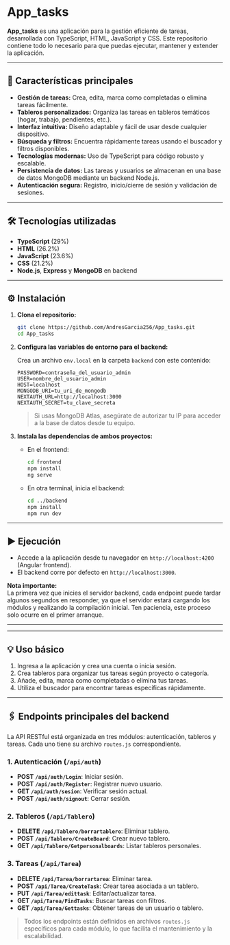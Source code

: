 # App_tasks

**App_tasks** es una aplicación para la gestión eficiente de tareas, desarrollada con TypeScript, HTML, JavaScript y CSS. Este repositorio contiene todo lo necesario para que puedas ejecutar, mantener y extender la aplicación.

---

## 🚀 Características principales

- **Gestión de tareas:** Crea, edita, marca como completadas o elimina tareas fácilmente.
- **Tableros personalizados:** Organiza las tareas en tableros temáticos (hogar, trabajo, pendientes, etc.).
- **Interfaz intuitiva:** Diseño adaptable y fácil de usar desde cualquier dispositivo.
- **Búsqueda y filtros:** Encuentra rápidamente tareas usando el buscador y filtros disponibles.
- **Tecnologías modernas:** Uso de TypeScript para código robusto y escalable.
- **Persistencia de datos:** Las tareas y usuarios se almacenan en una base de datos MongoDB mediante un backend Node.js.
- **Autenticación segura:** Registro, inicio/cierre de sesión y validación de sesiones.

---

## 🛠️ Tecnologías utilizadas

- **TypeScript** (29%)
- **HTML** (26.2%)
- **JavaScript** (23.6%)
- **CSS** (21.2%)
- **Node.js**, **Express** y **MongoDB** en backend

---

## ⚙️ Instalación

1. **Clona el repositorio:**
   ```bash
   git clone https://github.com/AndresGarcia256/App_tasks.git
   cd App_tasks
   ```

2. **Configura las variables de entorno para el backend:**

   Crea un archivo `env.local` en la carpeta `backend` con este contenido:
   ```
   PASSWORD=contraseña_del_usuario_admin
   USER=nombre_del_usuario_admin
   HOST=localhost
   MONGODB_URI=tu_uri_de_mongodb
   NEXTAUTH_URL=http://localhost:3000
   NEXTAUTH_SECRET=tu_clave_secreta
   ```
   > Si usas MongoDB Atlas, asegúrate de autorizar tu IP para acceder a la base de datos desde tu equipo.

3. **Instala las dependencias de ambos proyectos:**

   - En el frontend:
     ```bash
     cd frontend
     npm install
     ng serve
     ```

   - En otra terminal, inicia el backend:
     ```bash
     cd ../backend
     npm install
     npm run dev
     ```

---

## ▶️ Ejecución

- Accede a la aplicación desde tu navegador en `http://localhost:4200` (Angular frontend).
- El backend corre por defecto en `http://localhost:3000`.

 **Nota importante:**  
 La primera vez que inicies el servidor backend, cada endpoint puede tardar algunos segundos en responder, ya que el servidor estará cargando los módulos y realizando la compilación inicial. Ten paciencia, este proceso solo ocurre en el primer arranque.

---
---

## 💡 Uso básico

1. Ingresa a la aplicación y crea una cuenta o inicia sesión.
2. Crea tableros para organizar tus tareas según proyecto o categoría.
3. Añade, edita, marca como completadas o elimina tus tareas.
4. Utiliza el buscador para encontrar tareas específicas rápidamente.

---

## 🖇️ Endpoints principales del backend

La API RESTful está organizada en tres módulos: autenticación, tableros y tareas. Cada uno tiene su archivo `routes.js` correspondiente.

### 1. Autenticación (`/api/auth`)
- **POST `/api/auth/Login`**: Iniciar sesión.
- **POST `/api/auth/Register`**: Registrar nuevo usuario.
- **GET `/api/auth/sesion`**: Verificar sesión actual.
- **POST `/api/auth/signout`**: Cerrar sesión.

### 2. Tableros (`/api/Tablero`)
- **DELETE `/api/Tablero/borrartablero`**: Eliminar tablero.
- **POST `/api/Tablero/CreateBoard`**: Crear nuevo tablero.
- **GET `/api/Tablero/Getpersonalboards`**: Listar tableros personales.

### 3. Tareas (`/api/Tarea`)
- **DELETE `/api/Tarea/borrartarea`**: Eliminar tarea.
- **POST `/api/Tarea/CreateTask`**: Crear tarea asociada a un tablero.
- **PUT `/api/Tarea/edittask`**: Editar/actualizar tarea.
- **GET `/api/Tarea/FindTasks`**: Buscar tareas con filtros.
- **GET `/api/Tarea/Gettasks`**: Obtener tareas de un usuario o tablero.

> Todos los endpoints están definidos en archivos `routes.js` específicos para cada módulo, lo que facilita el mantenimiento y la escalabilidad.
